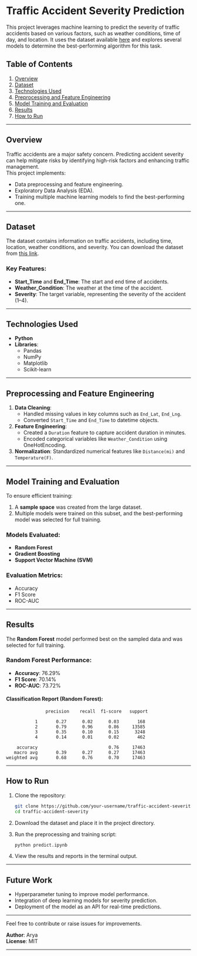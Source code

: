 

# Traffic Accident Severity Prediction  

This project leverages machine learning to predict the severity of traffic accidents based on various factors, such as weather conditions, time of day, and location. It uses the dataset available [here](https://drive.google.com/file/d/1edKrdWNOcgbAo2JtckX-PEyM0FdEq4EG/view) and explores several models to determine the best-performing algorithm for this task.  

## Table of Contents  
1. [Overview](#overview)  
2. [Dataset](#dataset)  
3. [Technologies Used](#technologies-used)  
4. [Preprocessing and Feature Engineering](#preprocessing-and-feature-engineering)  
5. [Model Training and Evaluation](#model-training-and-evaluation)  
6. [Results](#results)  
7. [How to Run](#how-to-run)  

---

## Overview  
Traffic accidents are a major safety concern. Predicting accident severity can help mitigate risks by identifying high-risk factors and enhancing traffic management.  
This project implements:  
- Data preprocessing and feature engineering.  
- Exploratory Data Analysis (EDA).  
- Training multiple machine learning models to find the best-performing one.  

---

## Dataset  
The dataset contains information on traffic accidents, including time, location, weather conditions, and severity. You can download the dataset from [this link](https://drive.google.com/file/d/1edKrdWNOcgbAo2JtckX-PEyM0FdEq4EG/view).  

### Key Features:  
- **Start_Time** and **End_Time**: The start and end time of accidents.  
- **Weather_Condition**: The weather at the time of the accident.  
- **Severity**: The target variable, representing the severity of the accident (1–4).  

---

## Technologies Used  
- **Python**  
- **Libraries**:  
  - Pandas  
  - NumPy  
  - Matplotlib  
  - Scikit-learn  

---

## Preprocessing and Feature Engineering  
1. **Data Cleaning**:  
   - Handled missing values in key columns such as `End_Lat`, `End_Lng`.  
   - Converted `Start_Time` and `End_Time` to datetime objects.  
2. **Feature Engineering**:  
   - Created a `Duration` feature to capture accident duration in minutes.  
   - Encoded categorical variables like `Weather_Condition` using OneHotEncoding.  
3. **Normalization**: Standardized numerical features like `Distance(mi)` and `Temperature(F)`.  

---

## Model Training and Evaluation  
To ensure efficient training:  
1. A **sample space** was created from the large dataset.  
2. Multiple models were trained on this subset, and the best-performing model was selected for full training.  

### Models Evaluated:  
- **Random Forest**  
- **Gradient Boosting**  
- **Support Vector Machine (SVM)**  

### Evaluation Metrics:  
- Accuracy  
- F1 Score  
- ROC-AUC  

---

## Results  
The **Random Forest** model performed best on the sampled data and was selected for full training.  

### Random Forest Performance:  
- **Accuracy**: 76.29%  
- **F1 Score**: 70.14%  
- **ROC-AUC**: 73.72%  

#### Classification Report (Random Forest):  
```
               precision    recall  f1-score   support

           1       0.27      0.02      0.03       168
           2       0.79      0.96      0.86     13585
           3       0.35      0.10      0.15      3248
           4       0.14      0.01      0.02       462

    accuracy                           0.76     17463
   macro avg       0.39      0.27      0.27     17463
weighted avg       0.68      0.76      0.70     17463
```  

---

## How to Run  

1. Clone the repository:  
   ```bash  
   git clone https://github.com/your-username/traffic-accident-severity.git  
   cd traffic-accident-severity  

2. Download the dataset and place it in the project directory.  

3. Run the preprocessing and training script:  
   ```bash  
   python predict.ipynb
   ```  

4. View the results and reports in the terminal output.  

---

## Future Work  
- Hyperparameter tuning to improve model performance.  
- Integration of deep learning models for severity prediction.  
- Deployment of the model as an API for real-time predictions.  

---

Feel free to contribute or raise issues for improvements.  

**Author**: Arya  
**License**: MIT  

---  
